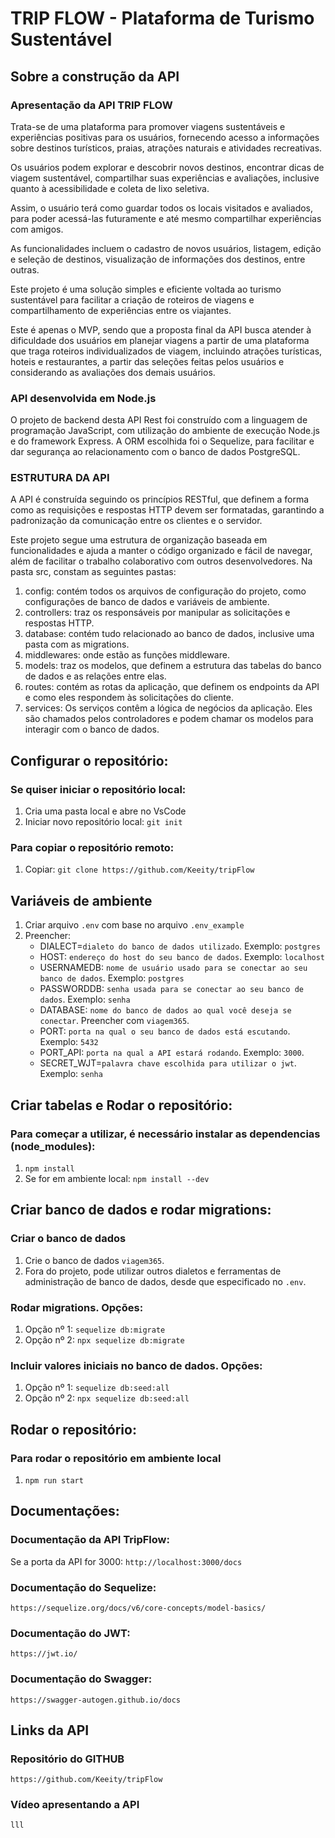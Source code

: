 # TRIP FLOW - Plataforma de Turismo Sustentável

## Sobre a construção da API

### Apresentação da API TRIP FLOW 
Trata-se de uma plataforma para promover viagens sustentáveis e experiências positivas para os usuários, fornecendo acesso a informações sobre destinos turísticos, praias, atrações naturais e atividades recreativas.

Os usuários podem explorar e descobrir novos destinos, encontrar dicas de viagem sustentável, compartilhar suas experiências e avaliações, inclusive quanto à acessibilidade e coleta de lixo seletiva.
 
Assim, o usuário terá como guardar todos os locais visitados e avaliados, para poder acessá-las futuramente e até mesmo compartilhar experiências com amigos.

As funcionalidades incluem o cadastro de novos usuários, listagem, edição e seleção de destinos, visualização de informações dos destinos, entre outras.

Este projeto é uma solução simples e eficiente voltada ao turismo sustentável para facilitar a criação de roteiros de viagens e compartilhamento de experiências entre os viajantes.

Este é apenas o MVP, sendo que a proposta final da API busca atender à dificuldade dos usuários em planejar viagens a partir de uma plataforma que traga roteiros individualizados de viagem, incluindo atrações turísticas, hoteis e restaurantes, a partir das seleções feitas pelos usuários e considerando as avaliações dos demais usuários.

   ### API desenvolvida em Node.js 
   O projeto de backend desta API Rest foi construído com a linguagem de programação JavaScript, com utilização do ambiente de execução Node.js e do framework Express. A ORM escolhida foi o Sequelize, para facilitar e dar segurança ao relacionamento com o banco de dados PostgreSQL. 

   ### ESTRUTURA DA API 
   A API é construída seguindo os princípios RESTful, que definem a forma como as requisições e respostas HTTP devem ser formatadas, garantindo a padronização da comunicação entre os clientes e o servidor. 

   Este projeto segue uma estrutura de organização baseada em funcionalidades e ajuda a manter o código organizado e fácil de navegar, além de facilitar o trabalho colaborativo com outros desenvolvedores. Na pasta src, constam as seguintes pastas:
   1. config: contém todos os arquivos de configuração do projeto, como configurações de banco de dados e variáveis de ambiente.
   2. controllers: traz os responsáveis por manipular as solicitações e respostas HTTP.
   3. database: contém tudo relacionado ao banco de dados, inclusive uma pasta com as migrations.
   4. middlewares: onde estão as funções middleware.
   5. models: traz os modelos, que definem a estrutura das tabelas do banco de dados e as relações entre elas.
   6. routes: contém as rotas da aplicação, que definem os endpoints da API e como eles respondem às solicitações do cliente.
   7. services: Os serviços contêm a lógica de negócios da aplicação. Eles são chamados pelos controladores e podem chamar os modelos para interagir com o banco de dados.

## Configurar o repositório:

   ### Se quiser iniciar o repositório local:
   1. Cria uma pasta local e abre no VsCode
   2. Iniciar novo repositório local: `git init`

   ### Para copiar o repositório remoto:
   1. Copiar: `git clone https://github.com/Keeity/tripFlow`

## Variáveis de ambiente
   1. Criar arquivo `.env` com base no arquivo `.env_example`
   2. Preencher:
        * DIALECT=`dialeto do banco de dados utilizado`. Exemplo: `postgres`
        * HOST: `endereço do host do seu banco de dados`. Exemplo: `localhost`
        * USERNAMEDB: `nome de usuário usado para se conectar ao seu banco de dados`. Exemplo: `postgres`
        * PASSWORDDB: `senha usada para se conectar ao seu banco de dados`. Exemplo: `senha`
        * DATABASE: `nome do banco de dados ao qual você deseja se conectar`. Preencher com `viagem365`.
        * PORT: `porta na qual o seu banco de dados está escutando`. Exemplo: `5432`
        * PORT_API: `porta na qual a API estará rodando`. Exemplo: `3000`.
        * SECRET_WJT=`palavra chave escolhida para utilizar o jwt`. Exemplo: `senha`

## Criar tabelas e Rodar o repositório:

   ### Para começar a utilizar, é necessário instalar as dependencias (node_modules):
   1. `npm install`
   2. Se for em ambiente local: `npm install --dev`

## Criar banco de dados e rodar migrations:

   ### Criar o banco de dados 
   1. Crie o banco de dados `viagem365`. 
   2. Fora do projeto, pode utilizar outros dialetos e ferramentas de administração de banco de dados, desde que especificado no `.env`.
  
   ### Rodar migrations. Opções:
   1. Opção nº 1: `sequelize db:migrate`
   2. Opção nº 2: `npx sequelize db:migrate`

   ### Incluir valores iniciais no banco de dados. Opções:
   1. Opção nº 1: `sequelize db:seed:all`
   2. Opção nº 2: `npx sequelize db:seed:all`
   
## Rodar o repositório:

   ### Para rodar o repositório em ambiente local
   1. `npm run start`


## Documentações:

   ### Documentação da API TripFlow:
   Se a porta da API for 3000: `http://localhost:3000/docs`

   ### Documentação do Sequelize: 
   `https://sequelize.org/docs/v6/core-concepts/model-basics/`

   ### Documentação do JWT: 
   `https://jwt.io/`

   ### Documentação do Swagger: 
   `https://swagger-autogen.github.io/docs`

## Links da API

   ### Repositório do GITHUB
   `https://github.com/Keeity/tripFlow`

   ### Vídeo apresentando a API
   `lll`

